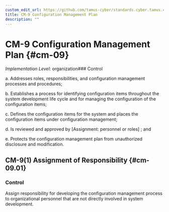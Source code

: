 ```yaml
---
custom_edit_url: https://github.com/tamus-cyber/standards.cyber.tamus.edu/tree/main/static/content/tamus.edu/TAMUS_profile.xml
title: CM-9 Configuration Management Plan
description: ""
---
```


# CM-9 Configuration Management Plan {#cm-09}

_Implementation Level_: organization### Control

a. Addresses roles, responsibilities, and configuration management processes and procedures;

b. Establishes a process for identifying configuration items throughout the system development life cycle and for managing the configuration of the configuration items;

c. Defines the configuration items for the system and places the configuration items under configuration management;

d. Is reviewed and approved by [Assignment: personnel or roles] ; and

e. Protects the configuration management plan from unauthorized disclosure and modification.

## CM-9(1) Assignment of Responsibility {#cm-09.01}

### Control

Assign responsibility for developing the configuration management process to organizational personnel that are not directly involved in system development.

